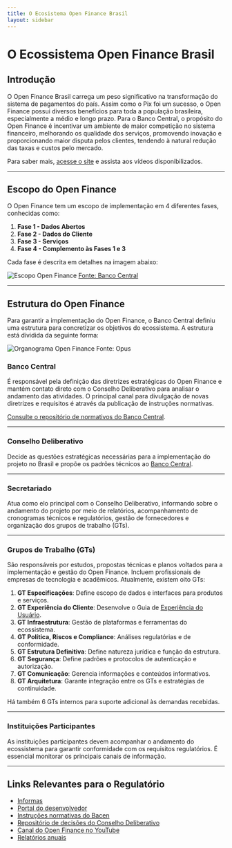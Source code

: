 ```yaml
---
title: O Ecosistema Open Finance Brasil
layout: sidebar
---
```

# O Ecossistema Open Finance Brasil

## Introdução

O Open Finance Brasil carrega um peso significativo na transformação do sistema de pagamentos do país. Assim como o Pix foi um sucesso, o Open Finance possui diversos benefícios para toda a população brasileira, especialmente a médio e longo prazo. Para o Banco Central, o propósito do Open Finance é incentivar um ambiente de maior competição no sistema financeiro, melhorando os qualidade dos serviços, promovendo inovação e proporcionando maior disputa pelos clientes, tendendo à natural redução das taxas e custos pelo mercado.

Para saber mais, [acesse o site](https://openfinancebrasil.org.br/conheca-o-open-finance/) e assista aos vídeos disponibilizados.

---

## Escopo do Open Finance

O Open Finance tem um escopo de implementação em 4 diferentes fases, conhecidas como:

1. **Fase 1 - Dados Abertos**
2. **Fase 2 - Dados do Cliente**
3. **Fase 3 - Serviços**
4. **Fase 4 - Complemento às Fases 1 e 3**

Cada fase é descrita em detalhes na imagem abaixo:

![Escopo Open Finance](./images/Escopo_OF.png)
[Fonte: Banco Central](https://openfinancebrasil.org.br/conheca-o-open-finance/)

---

## Estrutura do Open Finance

Para garantir a implementação do Open Finance, o Banco Central definiu uma estrutura para concretizar os objetivos do ecossistema. A estrutura está dividida da seguinte forma:

![Organograma Open Finance](./images/Organograma_OF.png)
Fonte: Opus

### Banco Central
É responsável pela definição das diretrizes estratégicas do Open Finance e mantém contato direto com o Conselho Deliberativo para analisar o andamento das atividades. O principal canal para divulgação de novas diretrizes e requisitos é através da publicação de instruções normativas.

[Consulte o repositório de normativos do Banco Central](https://www.bcb.gov.br/estabilidadefinanceira/buscanormas).

---

### Conselho Deliberativo
Decide as questões estratégicas necessárias para a implementação do projeto no Brasil e propõe os padrões técnicos ao [Banco Central](https://www.bcb.gov.br/).

---

### Secretariado
Atua como elo principal com o Conselho Deliberativo, informando sobre o andamento do projeto por meio de relatórios, acompanhamento de cronogramas técnicos e regulatórios, gestão de fornecedores e organização dos grupos de trabalho (GTs).

---

### Grupos de Trabalho (GTs)
São responsáveis por estudos, propostas técnicas e planos voltados para a implementação e gestão do Open Finance. Incluem profissionais de empresas de tecnologia e acadêmicos. Atualmente, existem oito GTs:

1. **GT Especificações**: Define escopo de dados e interfaces para produtos e serviços.
2. **GT Experiência do Cliente**: Desenvolve o Guia de [Experiência do Usuário](https://openfinancebrasil.atlassian.net/wiki/spaces/OF/pages/17378535/Guia+de+Experi+ncia+do+Usu+rio).
3. **GT Infraestrutura**: Gestão de plataformas e ferramentas do ecossistema.
4. **GT Política, Riscos e Compliance**: Análises regulatórias e de conformidade.
5. **GT Estrutura Definitiva**: Define natureza jurídica e função da estrutura.
6. **GT Segurança**: Define padrões e protocolos de autenticação e autorização.
7. **GT Comunicação**: Gerencia informações e conteúdos informativos.
8. **GT Arquitetura**: Garante integração entre os GTs e estratégias de continuidade.

Há também 6 GTs internos para suporte adicional às demandas recebidas.

---

### Instituições Participantes
As instituições participantes devem acompanhar o andamento do ecossistema para garantir conformidade com os requisitos regulatórios. É essencial monitorar os principais canais de informação.

---

## Links Relevantes para o Regulatório

- [Informas](https://openfinancebrasil.atlassian.net/wiki/spaces/OF/pages/17367115/Reposit+rio+de+Informes)
- [Portal do desenvolvedor](https://openfinancebrasil.atlassian.net/wiki/spaces/OF/overview)
- [Instruções normativas do Bacen](https://www.bcb.gov.br/estabilidadefinanceira/buscanormas)
- [Repositório de decisões do Conselho Deliberativo](https://openfinancebrasil.org.br/decisoes-do-conselho-deliberativo/)
- [Canal do Open Finance no YouTube](https://www.youtube.com/@openfinancebrasil/videos)
- [Relatórios anuais](https://openfinancebrasil.org.br/relatorios/)
